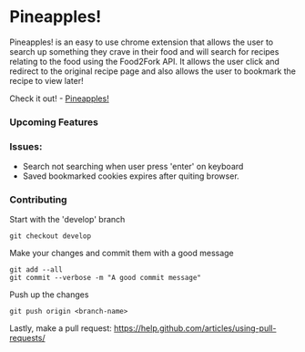 Pineapples!
===========

Pineapples! is an easy to use chrome extension that allows the user to search up something they crave in their food and will search for recipes relating to the food using the Food2Fork API. It allows the user click and redirect to the original recipe page and also allows the user to bookmark the recipe to view later! 

Check it out! - <a href="http://bit.ly/1DM04HS" target="_blank">Pineapples!</a>

### Upcoming Features

### Issues:
<ul>
  <li>Search not searching when user press 'enter' on keyboard</li>
  <li>Saved bookmarked cookies expires after quiting browser.</li>
</ul>

### Contributing

Start with the 'develop' branch
```
git checkout develop
```

Make your changes and commit them with a good message
```
git add --all
git commit --verbose -m "A good commit message"
```

Push up the changes
```
git push origin <branch-name>
```

Lastly, make a pull request: https://help.github.com/articles/using-pull-requests/